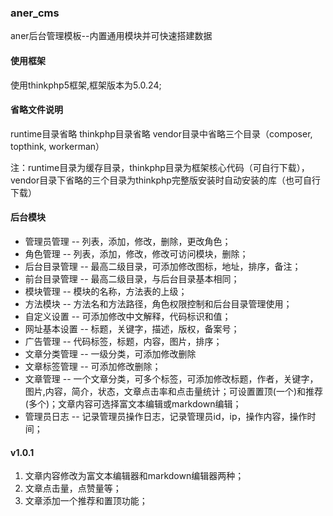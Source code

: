 ### aner_cms
aner后台管理模板--内置通用模块并可快速搭建数据

#### 使用框架
使用thinkphp5框架,框架版本为5.0.24;

#### 省略文件说明
runtime目录省略
thinkphp目录省略
vendor目录中省略三个目录（composer, topthink, workerman）

注：runtime目录为缓存目录，thinkphp目录为框架核心代码（可自行下载），vendor目录下省略的三个目录为thinkphp完整版安装时自动安装的库（也可自行下载）

#### 后台模块
- 管理员管理 -- 列表，添加，修改，删除，更改角色；
- 角色管理 -- 列表，添加，修改，修改可访问模块，删除；
- 后台目录管理 -- 最高二级目录，可添加修改图标，地址，排序，备注；
- 前台目录管理 -- 最高二级目录，与后台目录基本相同；
- 模块管理 -- 模块的名称，方法表的上级；
- 方法模块 -- 方法名和方法路径，角色权限控制和后台目录管理使用；
- 自定义设置 -- 可添加修改中文解释，代码标识和值；
- 网址基本设置 -- 标题，关键字，描述，版权，备案号；
- 广告管理 -- 代码标签，标题，内容，图片，排序；
- 文章分类管理 -- 一级分类，可添加修改删除
- 文章标签管理 -- 可添加修改删除；
- 文章管理 -- 一个文章分类，可多个标签，可添加修改标题，作者，关键字，图片,内容，简介，状态，文章点击率和点击量统计；可设置置顶(一个)和推荐(多个)；文章内容可选择富文本编辑或markdown编辑；
- 管理员日志 -- 记录管理员操作日志，记录管理员id，ip，操作内容，操作时间；


#### v1.0.1
1. 文章内容修改为富文本编辑器和markdown编辑器两种；
2. 文章点击量，点赞量等；
3. 文章添加一个推荐和置顶功能；



